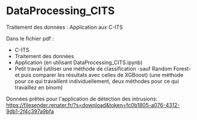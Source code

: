 # DataProcessing_CITS
Traitement des données : Application aux C-ITS

Dans le fichier pdf :
- C-ITS
- Traitement des données
- Application (en utilisant DataProcessing_CITS.ipynb)
- Petit travail (utiliser une méthode de classification -sauf Random Forest- et puis comparer les résultats avec celles de XGBoost) (une méthode pour ce qui travaillent individuellement, deux méthodes pour ce qui travaillez en binom)

Données prêtes pour l'application de détection des intrusions:
https://filesender.renater.fr/?s=download&token=fc0b1805-a076-4312-9db1-2f4c397a9bfa
